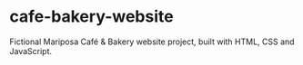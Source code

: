 # cafe-bakery-website
Fictional Mariposa Café &amp; Bakery website project, built with HTML, CSS and JavaScript.
